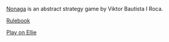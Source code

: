 [Nonaga](https://www.steffen-spiele.de/index.php?id=2399#popup-4040) is an abstract strategy game by Viktor Bautista I Roca.

[Rulebook](https://www.steffen-spiele.de/fileadmin/media/Spiele/Nonaga/Nonaga_EN.pdf)

[Play on Ellie](https://ellie-app.com/gVNS2SqbXhfa1)